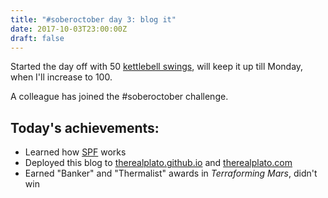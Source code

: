 ```yaml
---
title: "#soberoctober day 3: blog it"
date: 2017-10-03T23:00:00Z
draft: false
---
```


Started the day off with 50 [kettlebell swings](https://www.onnit.com/academy/1-exercise-that-fixes-99-problems/), will keep it up till Monday, when I'll increase to 100.

A colleague has joined the #soberoctober challenge.

## Today's achievements:
* Learned how [SPF](https://en.wikipedia.org/wiki/Sender_Policy_Framework) works
* Deployed this blog to [therealplato.github.io](https://therealplato.github.io) and [therealplato.com](http://therealplato.com)
* Earned "Banker" and "Thermalist" awards in *Terraforming Mars*, didn't win

